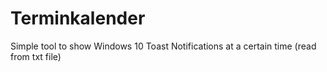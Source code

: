 # Terminkalender
Simple tool to show Windows 10 Toast Notifications at a certain time (read from txt file)
